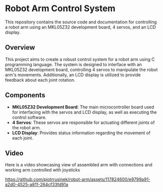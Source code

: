 # Robot Arm Control System

This repository contains the source code and documentation for controlling a robot arm using an MKL05Z32 development board, 4 servos, and an LCD display.

## Overview

This project aims to create a robust control system for a robot arm using C programming language. The system is designed to interface with an MKL05Z32 development board, controlling 4 servos to manipulate the robot arm's movements. Additionally, an LCD display is utilized to provide feedback about each joint rotation.

## Components

- **MKL05Z32 Development Board**: The main microcontroller board used for interfacing with the servos and LCD display, as well as executing the control software.
- **4 Servos**: These servos are responsible for actuating different joints of the robot arm.
- **LCD Display**: Provides status information regarding the movement of each joint.


## Video

Here is a video showcasing view of assembled arm with connections and working arm controlled with joysticks

https://github.com/piotrrusinek/robot-arm/assets/117824600/e9799a91-a2d0-4525-a811-264cf33fd91a

